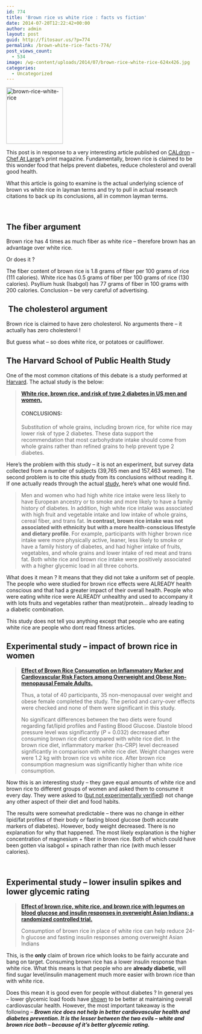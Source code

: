 ```yaml
---
id: 774
title: 'Brown rice vs white rice : facts vs fiction'
date: 2014-07-20T12:22:42+00:00
author: admin
layout: post
guid: http://fitosaur.us/?p=774
permalink: /brown-white-rice-facts-774/
post_views_count:
  - 534
image: /wp-content/uploads/2014/07/brown-rice-white-rice-624x426.jpg
categories:
  - Uncategorized
---
```

<a href="http://fitosaur.us/wp-content/uploads/2014/07/brown-rice-white-rice.jpg" onclick="_gaq.push(['_trackEvent', 'outbound-article', 'http://fitosaur.us/wp-content/uploads/2014/07/brown-rice-white-rice.jpg', '']);" ><img class="alignleft size-thumbnail wp-image-776" src="http://fitosaur.us/wp-content/uploads/2014/07/brown-rice-white-rice-300x300.jpg" alt="brown-rice-white-rice" width="150" height="150" /></a>

This post is in response to a very interesting article published on <a href="http://issuu.com/chefatlarge/docs/caldron-july-2014" onclick="_gaq.push(['_trackEvent', 'outbound-article', 'http://issuu.com/chefatlarge/docs/caldron-july-2014', 'CALdron']);" >CALdron</a> &#8211; <a href="http://chefatlarge.in/" onclick="_gaq.push(['_trackEvent', 'outbound-article', 'http://chefatlarge.in/', 'Chef At Large']);" >Chef At Large</a>&#8216;s print magazine. Fundamentally, brown rice is claimed to be this wonder food that helps prevent diabetes, reduce cholesterol and overall good health.

What this article is going to examine is the actual underlying science of brown vs white rice in layman terms and try to pull in actual research citations to back up its conclusions, all in common layman terms.

&nbsp;

## The fiber argument

Brown rice has 4 times as much fiber as white rice &#8211; therefore brown has an advantage over white rice.

Or does it ?

The fiber content of brown rice is 1.8 grams of fiber per 100 grams of rice (111 calories). White rice has 0.5 grams of fiber per 100 grams of rice (130 calories). Psyllium husk (Isabgol) has 77 grams of fiber in 100 grams with 200 calories. Conclusion &#8211; be very careful of advertising.

##  The cholesterol argument

Brown rice is claimed to have zero cholesterol. No arguments there &#8211; it actually has zero cholesterol !

But guess what &#8211; so does white rice, or potatoes or cauliflower.

## The Harvard School of Public Health Study

One of the most common citations of this debate is a study performed at <a href="http://www.hsph.harvard.edu/news/press-releases/white-rice-brown-rice-whole-grains-diabetes/" onclick="_gaq.push(['_trackEvent', 'outbound-article', 'http://www.hsph.harvard.edu/news/press-releases/white-rice-brown-rice-whole-grains-diabetes/', 'Harvard']);" >Harvard</a>. The actual study is the below:

> <a href="http://www.ncbi.nlm.nih.gov/pubmed/20548009" onclick="_gaq.push(['_trackEvent', 'outbound-article', 'http://www.ncbi.nlm.nih.gov/pubmed/20548009', 'White rice, brown rice, and risk of type 2 diabetes in US men and women.']);" ><strong>White rice, brown rice, and risk of type 2 diabetes in US men and women.</strong></a>
> 
> #### CONCLUSIONS:
> 
> Substitution of whole grains, including brown rice, for white rice may lower risk of type 2 diabetes. These data support the recommendation that most carbohydrate intake should come from whole grains rather than refined grains to help prevent type 2 diabetes.

Here&#8217;s the problem with this study &#8211; it is not an experiment, but survey data collected from a number of subjects (39,765 men and 157,463 women). The second problem is to cite this study from its conclusions without reading it. If one actually reads through the actual <a href="http://www.ncbi.nlm.nih.gov/pmc/articles/PMC3024208/" onclick="_gaq.push(['_trackEvent', 'outbound-article', 'http://www.ncbi.nlm.nih.gov/pmc/articles/PMC3024208/', 'study']);" >study</a>, here&#8217;s what one would find.

> Men and women who had high white rice intake were less likely to have European ancestry or to smoke and more likely to have a family history of diabetes. In addition, high white rice intake was associated with high fruit and vegetable intake and low intake of whole grains, cereal fiber, and trans fat. I**n contrast, brown rice intake was not associated with ethnicity but with a more health-conscious lifestyle and dietary profile**. For example, participants with higher brown rice intake were more physically active, leaner, less likely to smoke or have a family history of diabetes, and had higher intake of fruits, vegetables, and whole grains and lower intake of red meat and trans fat. Both white rice and brown rice intake were positively associated with a higher glycemic load in all three cohorts.

What does it mean ? It means that they did not take a uniform set of people. The people who were studied for brown rice effects were ALREADY health conscious and that had a greater impact of their overall health. People who were eating white rice were ALREADY unhealthy and used to accompany it with lots fruits and vegetables rather than meat/protein&#8230; already leading to a diabetic combination.

This study does not tell you anything except that people who are eating white rice are people who dont read fitness articles.

## Experimental study &#8211; impact of brown rice in women

> <a href="http://www.ncbi.nlm.nih.gov/pubmed/24829736" onclick="_gaq.push(['_trackEvent', 'outbound-article', 'http://www.ncbi.nlm.nih.gov/pubmed/24829736', 'Effect of Brown Rice Consumption on Inflammatory Marker and Cardiovascular Risk Factors among Overweight and Obese Non-menopausal Female Adults.']);" ><strong>Effect of Brown Rice Consumption on Inflammatory Marker and Cardiovascular Risk Factors among Overweight and Obese Non-menopausal Female Adults.</strong></a>
> 
> Thus, a total of 40 participants, 35 non-menopausal over weight and obese female completed the study. The period and carry-over effects were checked and none of them were significant in this study.
> 
> No significant differences between the two diets were found regarding fat/lipid profiles and Fasting Blood Glucose. <span class="fip_mark">Diastole</span> blood pressure level was significantly (_P_ = 0.032) decreased after consuming brown rice diet compared with white rice diet. In the brown rice diet, inflammatory marker (hs-CRP) level decreased significantly in comparison with white rice diet. Weight changes were were <span class="fip_mark fip_active">1.2</span> kg with brown rice vs white rice. After brown rice consumption magnesium was significantly higher than white rice consumption.

Now this is an interesting study &#8211; they gave equal amounts of white rice and brown rice to different groups of women and asked them to consume it every day. They were asked to (<span style="text-decoration: underline;">but not experimentally verified</span>) not change any other aspect of their diet and food habits.

The results were somewhat predictable &#8211; there was no change in either lipid/fat profiles of their body or fasting blood glucose (both accurate markers of diabetes). However, body weight decreased. There is no explanation for why that happened. The most likely explanation is the higher concentration of magnesium + fiber in brown rice. Both of which could have been gotten via isabgol + spinach rather than rice (with much lesser calories).

&nbsp;

## Experimental study &#8211; lower insulin spikes and lower glycemic rating

> <a href="http://www.ncbi.nlm.nih.gov/pubmed/24447043" onclick="_gaq.push(['_trackEvent', 'outbound-article', 'http://www.ncbi.nlm.nih.gov/pubmed/24447043', 'Effect of brown rice, white rice, and brown rice with legumes on blood glucose and insulin responses in overweight Asian Indians: a randomized controlled trial.']);" ><strong>Effect of brown rice, white rice, and brown rice with legumes on blood glucose and insulin responses in overweight Asian Indians: a randomized controlled trial.</strong></a>
> 
> Consumption of brown rice in place of white rice can help reduce 24-h glucose and fasting insulin responses among overweight Asian Indians

This, is the **only** claim of brown rice which looks to be fairly accurate and bang on target. Consuming brown rice has a lower insulin response than white rice. What this means is that people who are **already diabetic**, will find sugar level/insulin management much more easier with brown rice than with white rice.

Does this mean it is good even for people without diabetes ? In general yes &#8211; lower glycemic load foods have <a href="http://www.ncbi.nlm.nih.gov/pubmed/12081850" onclick="_gaq.push(['_trackEvent', 'outbound-article', 'http://www.ncbi.nlm.nih.gov/pubmed/12081850', 'shown']);" >shown</a> to be better at maintaining overall cardiovascular health. However, the most important takeaway is the following &#8211; **_Brown rice does not help in better cardiovascular health and diabetes prevention_. _It is the lesser between the two evils &#8211; white and brown rice both &#8211; because of it&#8217;s better glycemic rating._**
